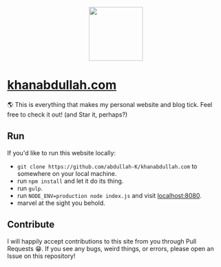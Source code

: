 <p align="center">
  <a target="\_blank" href="https://khanabdullah.com">
    <img align="center" width="125"src="https://avatars2.githubusercontent.com/u/21252681?s=100&v=4"></img>
  </a>
</p>

# [khanabdullah.com](https://khanabdullah.com)
🌎 This is everything that makes my personal website and blog tick.  Feel free to check it out! (and Star it, perhaps?)


## Run
If you'd like to run this website locally:
- `git clone https://github.com/abdullah-K/khanabdullah.com` to somewhere on your local machine.
- run `npm install` and let it do its thing.
- run `gulp`.
- run `NODE_ENV=production node index.js` and visit [localhost:8080](http://localhost:8080).
- marvel at the sight you behold.

## Contribute
I will happily accept contributions to this site from you through Pull Requests :grin:.
If you see any bugs, weird things, or errors, please open an Issue on this repository!
